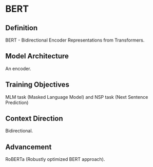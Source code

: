 # BERT

## Definition

BERT - Bidirectional Encoder Representations from Transformers.

## Model Architecture

An encoder.

## Training Objectives

MLM task (Masked Language Model) and NSP task (Next Sentence Prediction)

## Context Direction

Bidirectional.

## Advancement

RoBERTa (Robustly optimized BERT approach).
